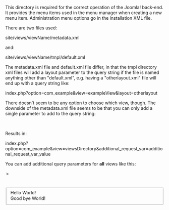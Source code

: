 This directory is required for the correct operation of the Joomla! back-end. It provides the menu items used in the menu manager when creating a new menu item. Administration menu options go in the installation XML file.

There are two files used:

  site/views/viewName/metadata.xml

and:

  site/views/viewName/tmpl/default.xml

The metadata.xml file and default.xml file differ, in that the tmpl directory xml files will add a layout parameter to the query string if the file is named anything other than "default.xml", e.g. having a "otherlayout.xml" file will end up with a query string like:

  index.php?option=com_example&view=exampleView&layout=otherlayout

There doesn't seem to be any option to choose which view, though. The downside of the metadata.xml file seems to be that you can only add a single parameter to add to the query string:

  <metadata>
    <view>
      <options var="additional_request_var">
        <default name="COM_EXAMPLE" msg="COM_EXAMPLE_DESC"/>
        <option name="COM_EXAMPLE_EXT" msg="COM_EXAMPLE_EXT_DESC" value="additional_request_var_value" />
      </options>
    </view>
  </metadata>

Results in:

  index.php?option=com_example&view=viewsDirectory&additional_request_var=additional_request_var_value

You can add additional query parameters for **all** views like this:

  <metadata>
    <view>
      <options var="task">
        <option name="Browse" msg="List view of Job Postings" value="browse" />>
        <option name="Item Edit" msg="Edit view of a Job Posting" value="edit" />
        <option name="Item" msg="Item view of a Job Posting" value="read" />
      </options>
      <fields name="request">
        <fieldset name="request">
          <field
            name="id"
            type="list"
            label="COM_HELLOWORLD_HELLOWORLD_FIELD_GREETING_LABEL"
            description="COM_HELLOWORLD_HELLOWORLD_FIELD_GREETING_DESC"
            default="1"
          >
              <option value="1">Hello World!</option>
              <option value="2">Good bye World!</option>
          </field>
          <field name="format" default="raw"/>
          <field name="task" type="hidden" default="start"/>
        </fieldset>
      </fields>
    </view>
  </metadata>
